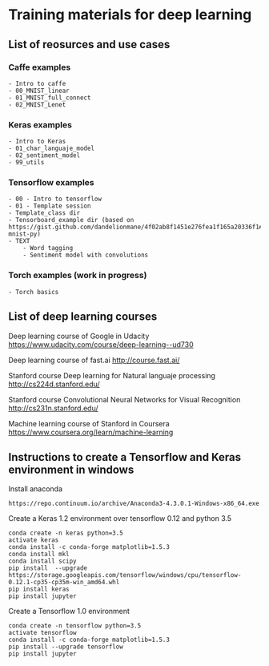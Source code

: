 # Training materials for deep learning

## List of reosurces and use cases

### Caffe examples
    - Intro to caffe
    - 00_MNIST_linear
    - 01_MNIST_full_connect
    - 02_MNIST_Lenet

### Keras examples
    - Intro to Keras
    - 01_char_languaje_model
    - 02_sentiment_model
    - 99_utils


### Tensorflow examples
    - 00 - Intro to tensorflow
    - 01 - Template session
    - Template_class dir
    - Tensorboard_example dir (based on https://gist.github.com/dandelionmane/4f02ab8f1451e276fea1f165a20336f1#file-mnist-py)
    - TEXT
        - Word tagging
        - Sentiment model with convolutions
    

### Torch examples (work in progress)
    - Torch basics 




## List of deep learning courses

Deep learning course of Google in Udacity
    https://www.udacity.com/course/deep-learning--ud730

Deep learning course of fast.ai
    http://course.fast.ai/

Stanford course Deep learning for Natural languaje processing
    http://cs224d.stanford.edu/

Stanford course Convolutional Neural Networks for Visual Recognition
    http://cs231n.stanford.edu/

Machine learning course of Stanford in Coursera 
    https://www.coursera.org/learn/machine-learning




## Instructions to create a Tensorflow and Keras environment in windows

Install anaconda

    https://repo.continuum.io/archive/Anaconda3-4.3.0.1-Windows-x86_64.exe

Create a Keras 1.2 environment over tensorflow 0.12 and python 3.5 

    conda create -n keras python=3.5
    activate keras
    conda install -c conda-forge matplotlib=1.5.3
    conda install mkl
    conda install scipy
    pip install  --upgrade https://storage.googleapis.com/tensorflow/windows/cpu/tensorflow-0.12.1-cp35-cp35m-win_amd64.whl
    pip install keras
    pip install jupyter

Create a Tensorflow 1.0 environment

    conda create -n tensorflow python=3.5
    activate tensorflow
    conda install -c conda-forge matplotlib=1.5.3
    pip install --upgrade tensorflow
    pip install jupyter


